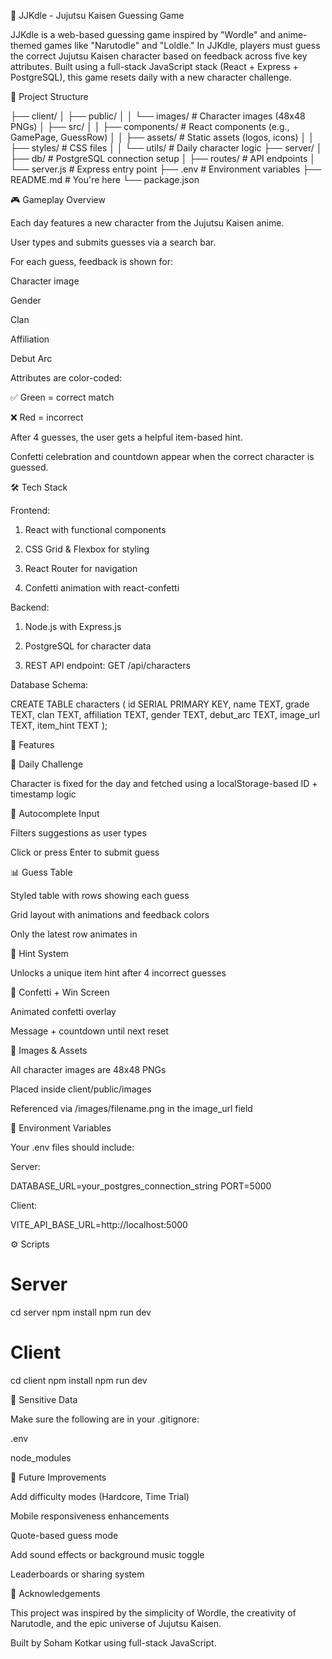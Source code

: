 🧩 JJKdle - Jujutsu Kaisen Guessing Game

JJKdle is a web-based guessing game inspired by "Wordle" and anime-themed games like "Narutodle" and "Loldle." In JJKdle, players must guess the correct Jujutsu Kaisen character based on feedback across five key attributes. Built using a full-stack JavaScript stack (React + Express + PostgreSQL), this game resets daily with a new character challenge.

📂 Project Structure

├── client/
│   ├── public/
│   │   └── images/               # Character images (48x48 PNGs)
│   ├── src/
│   │   ├── components/           # React components (e.g., GamePage, GuessRow)
│   │   ├── assets/               # Static assets (logos, icons)
│   │   ├── styles/               # CSS files
│   │   └── utils/                # Daily character logic
├── server/
│   ├── db/                       # PostgreSQL connection setup
│   ├── routes/                   # API endpoints
│   └── server.js                 # Express entry point
├── .env                          # Environment variables
├── README.md                     # You're here
└── package.json


🎮 Gameplay Overview

Each day features a new character from the Jujutsu Kaisen anime.

User types and submits guesses via a search bar.

For each guess, feedback is shown for:

Character image

Gender

Clan

Affiliation

Debut Arc

Attributes are color-coded:

✅ Green = correct match

❌ Red = incorrect

After 4 guesses, the user gets a helpful item-based hint.

Confetti celebration and countdown appear when the correct character is guessed.

🛠️ Tech Stack

Frontend:

1. React with functional components

2. CSS Grid & Flexbox for styling

3. React Router for navigation

4. Confetti animation with react-confetti

Backend:

1. Node.js with Express.js

2. PostgreSQL for character data

3. REST API endpoint: GET /api/characters


Database Schema:

CREATE TABLE characters (
  id SERIAL PRIMARY KEY,
  name TEXT,
  grade TEXT,
  clan TEXT,
  affiliation TEXT,
  gender TEXT,
  debut_arc TEXT,
  image_url TEXT,
  item_hint TEXT
);

🧠 Features

🎯 Daily Challenge

Character is fixed for the day and fetched using a localStorage-based ID + timestamp logic

🔎 Autocomplete Input

Filters suggestions as user types

Click or press Enter to submit guess



📊 Guess Table

Styled table with rows showing each guess

Grid layout with animations and feedback colors

Only the latest row animates in



🎁 Hint System

Unlocks a unique item hint after 4 incorrect guesses

🎉 Confetti + Win Screen

Animated confetti overlay

Message + countdown until next reset



📸 Images & Assets

All character images are 48x48 PNGs

Placed inside client/public/images

Referenced via /images/filename.png in the image_url field

🧪 Environment Variables

Your .env files should include:

Server:

DATABASE_URL=your_postgres_connection_string
PORT=5000

Client:

VITE_API_BASE_URL=http://localhost:5000



⚙️ Scripts

# Server
cd server
npm install
npm run dev

# Client
cd client
npm install
npm run dev


🔐 Sensitive Data

Make sure the following are in your .gitignore:

.env

node_modules



📌 Future Improvements

Add difficulty modes (Hardcore, Time Trial)

Mobile responsiveness enhancements

Quote-based guess mode

Add sound effects or background music toggle

Leaderboards or sharing system


🙌 Acknowledgements

This project was inspired by the simplicity of Wordle, the creativity of Narutodle, and the epic universe of Jujutsu Kaisen.

Built by Soham Kotkar using full-stack JavaScript.



